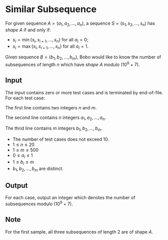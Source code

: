 # Similar Subsequence

For given sequence $A = (a_1, a_2, \dots, a_n)$, a sequence $S = (s_1, s_2, \dots, s_n)$ has *shape* $A$ if and only if:

* $s_i = \min\{s_i, s_{i + 1}, \dots, s_n\}$ for all $a_i = 0$;
* $s_i = \max\{s_i, s_{i + 1}, \dots, s_n\}$ for all $a_i = 1$.

Given sequence $B = (b_1, b_2, \dots, b_m)$, Bobo would like to know the number of subsequences of length $n$ which have *shape* $A$ modulo $(10^9+7)$.

## Input

The input contains zero or more test cases and is terminated by end-of-file. For each test case:

The first line contains two integers $n$ and $m$.

The second line contains $n$ integers $a_1, a_2, \dots, a_n$.

The thrid line contains $m$ integers $b_1, b_2, \dots, b_m$.

* The number of test cases does not exceed $10$.
* $1 \leq n \leq 20$
* $1 \leq m \leq 500$
* $0 \leq a_i \leq 1$
* $1 \leq b_i \leq m$
* $b_1, b_2, \dots, b_m$ are distinct.

## Output

For each case, output an integer which denotes the number of subsequences modulo $(10^9+7)$.

<!--SAMPLES-->

## Note

For the first sample, all three subsequences of length $2$ are of shape $A$.
